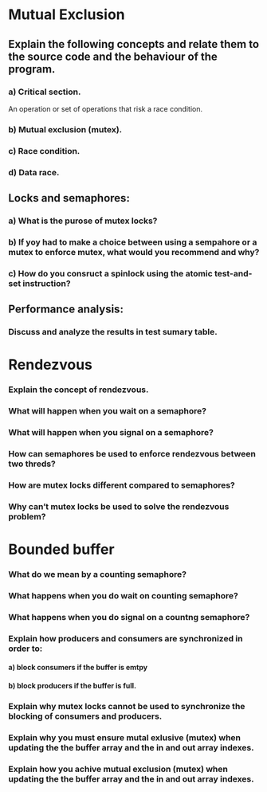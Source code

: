 # Mutual Exclusion
## Explain the following concepts and relate them to the source code and the behaviour of the program.

### a) Critical section.
An operation or set of operations that risk a race condition.
### b) Mutual exclusion (mutex).

### c) Race condition.
### d) Data race.

## Locks and semaphores:
### a) What is the purose of mutex locks?
### b) If yoy had to make a choice between using a sempahore or a mutex to enforce mutex, what would you recommend and why?
### c) How do you consruct a spinlock using the atomic test-and-set instruction?

## Performance analysis:

### Discuss and analyze the results in test sumary table.

# Rendezvous
### Explain the concept of rendezvous.
### What will happen when you wait on a semaphore?
### What will happen when you signal on a semaphore?
### How can semaphores be used to enforce rendezvous between two threds?
### How are mutex locks different compared to semaphores?
### Why can’t mutex locks be used to solve the rendezvous problem?

# Bounded buffer

### What do we mean by a counting semaphore?
### What happens when you do wait on counting semaphore?
### What happens when you do signal on a countng semaphore?
### Explain how producers and consumers are synchronized in order to:
#### a) block consumers if the buffer is emtpy
#### b) block producers if the buffer is full.
### Explain why mutex locks cannot be used to synchronize the blocking of consumers and producers.
### Explain why you must ensure mutal exlusive (mutex) when updating the the buffer array and the in and out array indexes.
### Explain how you achive mutual exclusion (mutex) when updating the the buffer array and the in and out array indexes.